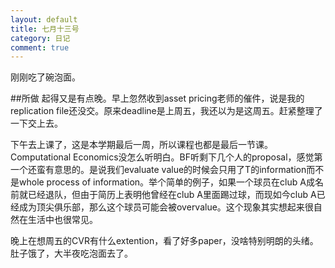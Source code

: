 ```yaml
---
layout: default
title: 七月十三号
category: 日记
comment: true
---
```


刚刚吃了碗泡面。

##所做
起得又是有点晚。早上忽然收到asset pricing老师的催件，说是我的replication file还没交。原来deadline是上周五，我还以为是这周五。赶紧整理了一下交上去。

下午去上课了，这是本学期最后一周，所以课程也都是最后一节课。Computational Economics没怎么听明白。BF听剩下几个人的proposal，感觉第一个还蛮有意思的。是说我们evaluate value的时候会只用了T的information而不是whole process of information。举个简单的例子，如果一个球员在club A成名前就已经退队，但由于简历上表明他曾经在club A里面踢过球，而现如今club A已经成为顶尖俱乐部，那么这个球员可能会被overvalue。这个现象其实想起来很自然在生活中也很常见。

晚上在想周五的CVR有什么extention，看了好多paper，没啥特别明朗的头绪。肚子饿了，大半夜吃泡面去了。